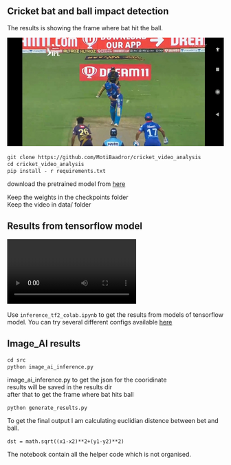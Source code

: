 ## Cricket bat and ball impact detection     
The results is showing the frame where bat hit the ball. 


![alt Results](results.jpg)




```
git clone https://github.com/MotiBaadror/cricket_video_analysis
cd cricket_video_analysis 
pip install - r requirements.txt
```
download the pretrained model from [here](https://github.com/OlafenwaMoses/ImageAI/blob/master/imageai/Detection/VIDEO.md#videodetection)    

Keep the weights in the checkpoints folder    
Keep the video in data/ folder    
## Results from tensorflow model 

![alt video](https://user-images.githubusercontent.com/28961913/119334378-adb85b00-bca8-11eb-8fc1-aae6dca4ffae.mp4)    

Use ```inference_tf2_colab.ipynb``` to get the results from models of tensorflow model. 
You can try several different configs available [here](https://github.com/tensorflow/models/tree/master/research/object_detection/configs/tf2)





## Image_AI results    

```
cd src 
python image_ai_inference.py
```

image_ai_inference.py to get the json for the cooridinate      
results will be saved in the results dir     
after that to get  the frame where bat hits ball 

```
python generate_results.py
```
To get the final output I am calculating euclidian distence between bet and ball.    
```
dst = math.sqrt((x1-x2)**2+(y1-y2)**2)
```

The notebook contain all the helper code which is not organised. 


